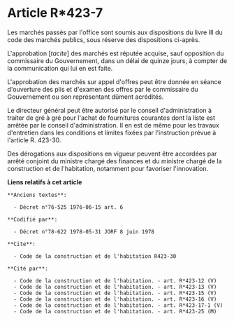 # Article R*423-7

Les marchés passés par l'office sont soumis aux dispositions du livre III du code des marchés publics, sous réserve des
dispositions ci-après.

L'approbation [*tacite*] des marchés est réputée acquise, sauf opposition du commissaire du Gouvernement, dans un délai de
quinze jours, à compter de la communication qui lui en est faite.

L'approbation des marchés sur appel d'offres peut être donnée en séance d'ouverture des plis et d'examen des offres par le
commissaire du Gouvernement ou son représentant dûment acrédités.

Le directeur général peut être autorisé par le conseil d'administration à traiter de gré à gré pour l'achat de fournitures
courantes dont la liste est arrêtée par le conseil d'administration. Il en est de même pour les travaux d'entretien dans les
conditions et limites fixées par l'instruction prévue à l'article R. 423-30.

Des dérogations aux dispositions en vigueur peuvent être accordées par arrêté conjoint du ministre chargé des finances et du
ministre chargé de la construction et de l'habitation, notamment pour favoriser l'innovation.

**Liens relatifs à cet article**

	**Anciens textes**:

	  - Décret n°76-525 1976-06-15 art. 6

	**Codifié par**:

	  - Décret n°78-622 1978-05-31 JORF 8 juin 1978

	**Cite**:

	  - Code de la construction et de l'habitation R423-30

	**Cité par**:

	  - Code de la construction et de l'habitation. - art. R*423-12 (V)
	  - Code de la construction et de l'habitation. - art. R*423-13 (V)
	  - Code de la construction et de l'habitation. - art. R*423-15 (V)
	  - Code de la construction et de l'habitation. - art. R*423-16 (V)
	  - Code de la construction et de l'habitation. - art. R*423-17-1 (V)
	  - Code de la construction et de l'habitation. - art. R*423-25 (M)
